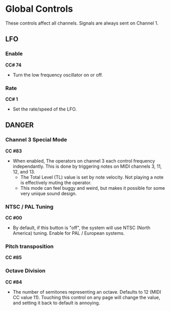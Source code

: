 # Global Controls

These controls affect all channels. Signals are always sent on Channel 1.

## LFO 
### Enable
**CC# 74**
* Turn the low frequency oscillator on or off.

### Rate
**CC# 1**
* Set the rate/speed of the LFO.

## DANGER
### Channel 3 Special Mode
**CC #83**
* When enabled, The operators on channel 3 each control frequency independantly. This is done by triggering notes on MIDI channels 3, 11, 12, and 13.
    * The Total Level (TL) value is set by note velocity. Not playing a note is effectively muting the operator.
    * This mode can feel buggy and weird, but makes it possible for some very unique sound design.


### NTSC / PAL Tuning
**CC #00**
* By default, if this button is "off", the system will use NTSC (North America) tuning. Enable for PAL / European systems.

### Pitch transposition
**CC #85**


### Octave Division
**CC #84**
* The number of semitones representing an octave. Defaults to 12 (MIDI CC value 11). Touching this control on any page will change the value, and setting it back to default is annoying.

